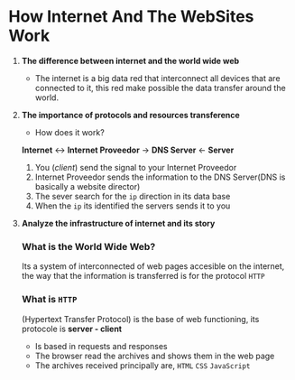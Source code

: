 # How Internet And The WebSites Work

1. **The difference between internet and the world wide web**
    - The internet is a big data red that interconnect all devices that are connected to it, 
    this red make possible the data transfer around the world.


2. **The importance of protocols and resources transference** 
    - How does it work?

    **Internet** <-> **Internet Proveedor** -> **DNS Server** <- **Server**
    1. You (*client*) send the signal to your Internet Proveedor
    2. Internet Proveedor sends the information to the DNS Server(DNS is basically a website director)
    3. The sever search for the `ip` direction in its data base
    4. When the `ip` its identified the servers sends it to you 



3. **Analyze the infrastructure of internet and its story**  
    ### What is the World Wide Web?
    Its a system of interconnected of web pages accesible on the internet, the way that the information is transferred is for the protocol `HTTP`

    ### What is `HTTP`

    (Hypertext Transfer Protocol) is the base of web functioning, its protocole is **server - client**

    - Is based in requests and responses
    - The browser read the archives and shows them in the web page 
    - The archives received principally are, `HTML` `CSS` `JavaScript`